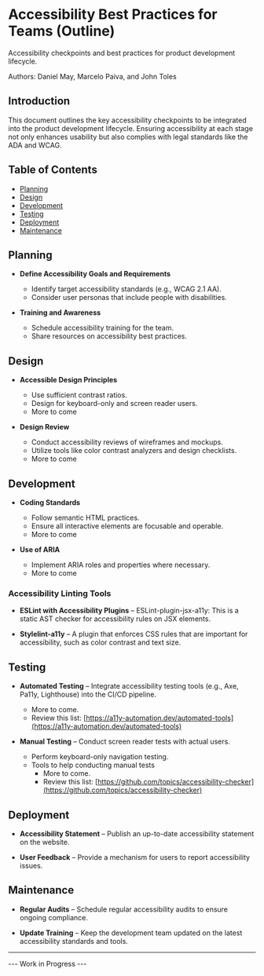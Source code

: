 # Accessibility Best Practices for Teams (Outline)
Accessibility checkpoints and best practices for product development lifecycle.

Authors: Daniel May, Marcelo Paiva, and John Toles

## Introduction
This document outlines the key accessibility checkpoints to be integrated into the product development lifecycle. Ensuring accessibility at each stage not only enhances usability but also complies with legal standards like the ADA and WCAG.

## Table of Contents
- [Planning](#planning)
- [Design](#design)
- [Development](#development)
- [Testing](#testing)
- [Deployment](#deployment)
- [Maintenance](#maintenance)

## Planning
- **Define Accessibility Goals and Requirements**
  - Identify target accessibility standards (e.g., WCAG 2.1 AA).
  - Consider user personas that include people with disabilities.

- **Training and Awareness**
  - Schedule accessibility training for the team.
  - Share resources on accessibility best practices.

## Design
- **Accessible Design Principles**
  - Use sufficient contrast ratios.
  - Design for keyboard-only and screen reader users.
  - More to come

- **Design Review**
  - Conduct accessibility reviews of wireframes and mockups.
  - Utilize tools like color contrast analyzers and design checklists.
  - More to come

## Development
- **Coding Standards**
  - Follow semantic HTML practices.
  - Ensure all interactive elements are focusable and operable.
  - More to come

- **Use of ARIA**
  - Implement ARIA roles and properties where necessary.
  - More to come
 
### Accessibility Linting Tools

- **ESLint with Accessibility Plugins** – ESLint-plugin-jsx-a11y: This is a static AST checker for accessibility rules on JSX elements.

- **Stylelint-a11y** – A plugin that enforces CSS rules that are important for accessibility, such as color contrast and text size.

## Testing
- **Automated Testing** – Integrate accessibility testing tools (e.g., Axe, Pa11y, Lighthouse) into the CI/CD pipeline.
  - More to come.
  - Review this list: [https://a11y-automation.dev/automated-tools](https://a11y-automation.dev/automated-tools) 

- **Manual Testing**
  – Conduct screen reader tests with actual users.
  - Perform keyboard-only navigation testing.
  - Tools to help conducting manual tests
    - More to come.
    - Review this list: [https://github.com/topics/accessibility-checker](https://github.com/topics/accessibility-checker)

## Deployment
- **Accessibility Statement** – Publish an up-to-date accessibility statement on the website.

- **User Feedback** – Provide a mechanism for users to report accessibility issues.

## Maintenance
- **Regular Audits** – Schedule regular accessibility audits to ensure ongoing compliance.

- **Update Training** – Keep the development team updated on the latest accessibility standards and tools.

---

--- Work in Progress ---
